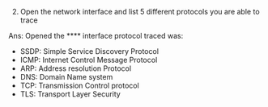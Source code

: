 2. Open the network interface and list 5 different protocols you are able to trace

Ans: Opened the **** interface protocol traced was:
- SSDP: Simple Service Discovery Protocol
- ICMP: Internet Control Message Protocol
- ARP: Address resolution Protocol
- DNS: Domain Name system
- TCP: Transmission Control protocol
- TLS: Transport Layer Security
